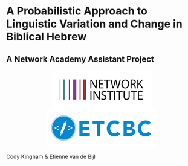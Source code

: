 # A Probabilistic Approach to Linguistic Variation and Change in Biblical Hebrew
## A Network Academy Assistant Project
<p align="center">
<img src="images/network_institute.png">
<img src="images/etcbc_logo.png" height=100 width=290>
</p>
Cody Kingham & Etienne van de Bijl

